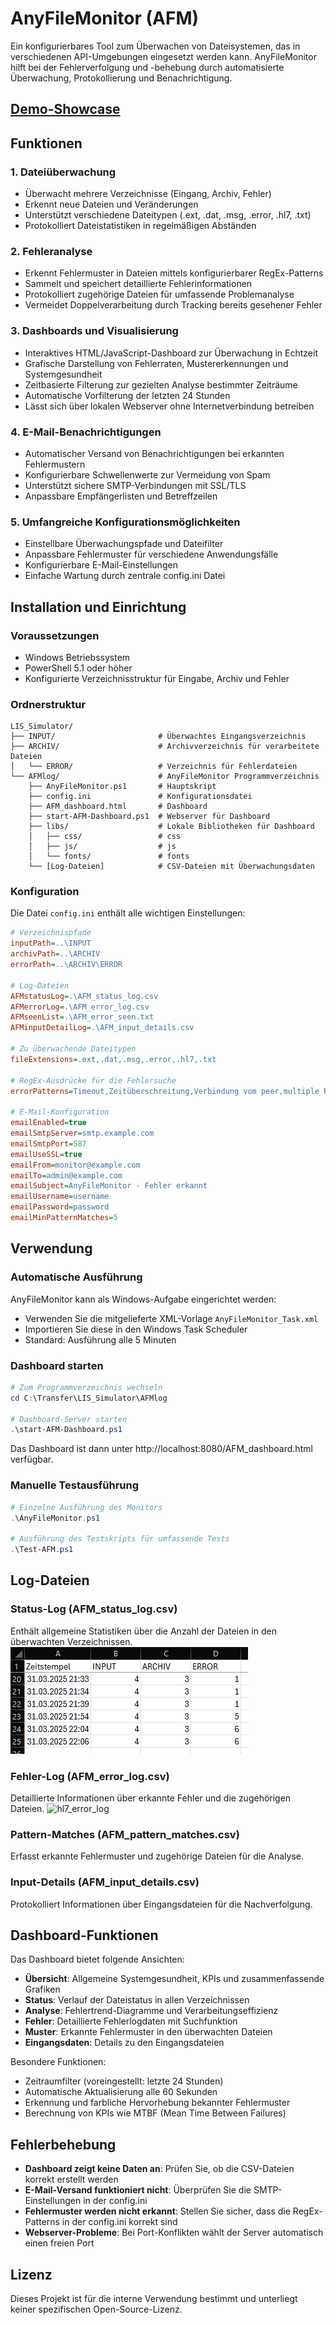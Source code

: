 # AnyFileMonitor (AFM)

Ein konfigurierbares Tool zum Überwachen von Dateisystemen, das in verschiedenen API-Umgebungen eingesetzt werden kann. AnyFileMonitor hilft bei der Fehlerverfolgung und -behebung durch automatisierte Überwachung, Protokollierung und Benachrichtigung.

## [Demo-Showcase](https://afm.madmoench.de/) 

## Funktionen

### 1. Dateiüberwachung
- Überwacht mehrere Verzeichnisse (Eingang, Archiv, Fehler)
- Erkennt neue Dateien und Veränderungen
- Unterstützt verschiedene Dateitypen (.ext, .dat, .msg, .error, .hl7, .txt)
- Protokolliert Dateistatistiken in regelmäßigen Abständen

### 2. Fehleranalyse
- Erkennt Fehlermuster in Dateien mittels konfigurierbarer RegEx-Patterns
- Sammelt und speichert detaillierte Fehlerinformationen
- Protokolliert zugehörige Dateien für umfassende Problemanalyse
- Vermeidet Doppelverarbeitung durch Tracking bereits gesehener Fehler

### 3. Dashboards und Visualisierung
- Interaktives HTML/JavaScript-Dashboard zur Überwachung in Echtzeit
- Grafische Darstellung von Fehlerraten, Mustererkennungen und Systemgesundheit
- Zeitbasierte Filterung zur gezielten Analyse bestimmter Zeiträume
- Automatische Vorfilterung der letzten 24 Stunden
- Lässt sich über lokalen Webserver ohne Internetverbindung betreiben

### 4. E-Mail-Benachrichtigungen
- Automatischer Versand von Benachrichtigungen bei erkannten Fehlermustern
- Konfigurierbare Schwellenwerte zur Vermeidung von Spam
- Unterstützt sichere SMTP-Verbindungen mit SSL/TLS
- Anpassbare Empfängerlisten und Betreffzeilen

### 5. Umfangreiche Konfigurationsmöglichkeiten
- Einstellbare Überwachungspfade und Dateifilter
- Anpassbare Fehlermuster für verschiedene Anwendungsfälle
- Konfigurierbare E-Mail-Einstellungen
- Einfache Wartung durch zentrale config.ini Datei

## Installation und Einrichtung

### Voraussetzungen
- Windows Betriebssystem
- PowerShell 5.1 oder höher
- Konfigurierte Verzeichnisstruktur für Eingabe, Archiv und Fehler

### Ordnerstruktur
```
LIS_Simulator/
├── INPUT/                       # Überwachtes Eingangsverzeichnis
├── ARCHIV/                      # Archivverzeichnis für verarbeitete Dateien
│   └── ERROR/                   # Verzeichnis für Fehlerdateien
└── AFMlog/                      # AnyFileMonitor Programmverzeichnis
    ├── AnyFileMonitor.ps1       # Hauptskript
    ├── config.ini               # Konfigurationsdatei
    ├── AFM_dashboard.html       # Dashboard
    ├── start-AFM-Dashboard.ps1  # Webserver für Dashboard
    ├── libs/                    # Lokale Bibliotheken für Dashboard
    │   ├── css/                 # css
    │   ├── js/                  # js
    │   └── fonts/               # fonts
    └── [Log-Dateien]            # CSV-Dateien mit Überwachungsdaten
```

### Konfiguration
Die Datei `config.ini` enthält alle wichtigen Einstellungen:

```ini
# Verzeichnispfade
inputPath=..\INPUT
archivPath=..\ARCHIV
errorPath=..\ARCHIV\ERROR

# Log-Dateien
AFMstatusLog=.\AFM_status_log.csv
AFMerrorLog=.\AFM_error_log.csv
AFMseenList=.\AFM_error_seen.txt
AFMinputDetailLog=.\AFM_input_details.csv

# Zu überwachende Dateitypen
fileExtensions=.ext,.dat,.msg,.error,.hl7,.txt

# RegEx-Ausdrücke für die Fehlersuche
errorPatterns=Timeout,Zeitüberschreitung,Verbindung vom peer,multiple Rows in singleton select,deadlock,lock conflict

# E-Mail-Konfiguration
emailEnabled=true
emailSmtpServer=smtp.example.com
emailSmtpPort=587
emailUseSSL=true
emailFrom=monitor@example.com
emailTo=admin@example.com
emailSubject=AnyFileMonitor - Fehler erkannt
emailUsername=username
emailPassword=password
emailMinPatternMatches=5
```

## Verwendung

### Automatische Ausführung
AnyFileMonitor kann als Windows-Aufgabe eingerichtet werden:
- Verwenden Sie die mitgelieferte XML-Vorlage `AnyFileMonitor_Task.xml`
- Importieren Sie diese in den Windows Task Scheduler
- Standard: Ausführung alle 5 Minuten

### Dashboard starten
```powershell
# Zum Programmverzeichnis wechseln
cd C:\Transfer\LIS_Simulator\AFMlog

# Dashboard-Server starten
.\start-AFM-Dashboard.ps1
```

Das Dashboard ist dann unter http://localhost:8080/AFM_dashboard.html verfügbar.

### Manuelle Testausführung
```powershell
# Einzelne Ausführung des Monitors
.\AnyFileMonitor.ps1

# Ausführung des Testskripts für umfassende Tests
.\Test-AFM.ps1
```

## Log-Dateien

### Status-Log (AFM_status_log.csv)
Enthält allgemeine Statistiken über die Anzahl der Dateien in den überwachten Verzeichnissen.
![Status-Log Screenshot](/images/hl7_status_log.png)

### Fehler-Log (AFM_error_log.csv)
Detaillierte Informationen über erkannte Fehler und die zugehörigen Dateien.
![hl7_error_log](https://github.com/user-attachments/assets/fea8e22a-6a9e-4281-8398-f41bab24fb40)

### Pattern-Matches (AFM_pattern_matches.csv)
Erfasst erkannte Fehlermuster und zugehörige Dateien für die Analyse.

### Input-Details (AFM_input_details.csv)
Protokolliert Informationen über Eingangsdateien für die Nachverfolgung.

## Dashboard-Funktionen

Das Dashboard bietet folgende Ansichten:
- **Übersicht**: Allgemeine Systemgesundheit, KPIs und zusammenfassende Grafiken
- **Status**: Verlauf der Dateistatus in allen Verzeichnissen
- **Analyse**: Fehlertrend-Diagramme und Verarbeitungseffizienz 
- **Fehler**: Detaillierte Fehlerlogdaten mit Suchfunktion
- **Muster**: Erkannte Fehlermuster in den überwachten Dateien
- **Eingangsdaten**: Details zu den Eingangsdateien

Besondere Funktionen:
- Zeitraumfilter (voreingestellt: letzte 24 Stunden)
- Automatische Aktualisierung alle 60 Sekunden
- Erkennung und farbliche Hervorhebung bekannter Fehlermuster
- Berechnung von KPIs wie MTBF (Mean Time Between Failures)

## Fehlerbehebung

- **Dashboard zeigt keine Daten an**: Prüfen Sie, ob die CSV-Dateien korrekt erstellt werden
- **E-Mail-Versand funktioniert nicht**: Überprüfen Sie die SMTP-Einstellungen in der config.ini
- **Fehlermuster werden nicht erkannt**: Stellen Sie sicher, dass die RegEx-Patterns in der config.ini korrekt sind
- **Webserver-Probleme**: Bei Port-Konflikten wählt der Server automatisch einen freien Port

## Lizenz

Dieses Projekt ist für die interne Verwendung bestimmt und unterliegt keiner spezifischen Open-Source-Lizenz.
